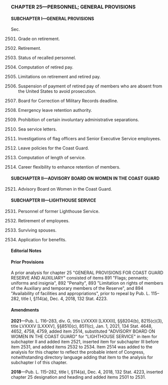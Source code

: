 ### **CHAPTER 25—PERSONNEL; GENERAL PROVISIONS** ###

#### SUBCHAPTER I—GENERAL PROVISIONS ####

Sec.

2501. Grade on retirement.

2502. Retirement.

2503. Status of recalled personnel.

2504. Computation of retired pay.

2505. Limitations on retirement and retired pay.

2506. Suspension of payment of retired pay of members who are absent from the United States to avoid prosecution.

2507. Board for Correction of Military Records deadline.

2508. Emergency leave retention authority.

2509. Prohibition of certain involuntary administrative separations.

2510. Sea service letters.

2511. Investigations of flag officers and Senior Executive Service employees.

2512. Leave policies for the Coast Guard.

2513. Computation of length of service.

2514. Career flexibility to enhance retention of members.

#### SUBCHAPTER II—ADVISORY BOARD ON WOMEN IN THE COAST GUARD ####

2521. Advisory Board on Women in the Coast Guard.

#### SUBCHAPTER III—LIGHTHOUSE SERVICE ####

2531. Personnel of former Lighthouse Service.

2532. Retirement of employees.

2533. Surviving spouses.

2534. Application for benefits.

#### **Editorial Notes** ####

#### Prior Provisions ####

A prior analysis for chapter 25 "GENERAL PROVISIONS FOR COAST GUARD RESERVE AND AUXILIARY" consisted of items 891 "Flags; pennants; uniforms and insignia", 892 "Penalty", 893 "Limitation on rights of members of the Auxiliary and temporary members of the Reserve", and 894 "Availability of facilities and appropriations", prior to repeal by Pub. L. 115–282, title I, §114(a), Dec. 4, 2018, 132 Stat. 4223.

#### Amendments ####

**2021**—Pub. L. 116–283, div. G, title LVXXXII [LXXXII], §§8204(b), 8215(c)(3), title LVXXXV [LXXXV], §§8510(c), 8511(c), Jan. 1, 2021, 134 Stat. 4648, 4652, 4758, 4759, added item 2514, substituted "ADVISORY BOARD ON WOMEN IN THE COAST GUARD" for "LIGHTHOUSE SERVICE" in item for subchapter II and added item 2521, inserted item for subchapter III before item 2531, and added items 2532 to 2534. Item 2514 was added to the analysis for this chapter to reflect the probable intent of Congress, notwithstanding directory language adding that item to the analysis for subchapter I of this chapter.

**2018**—Pub. L. 115–282, title I, §114(a), Dec. 4, 2018, 132 Stat. 4223, inserted chapter 25 designation and heading and added items 2501 to 2531.